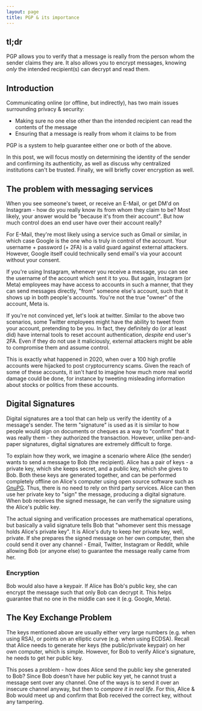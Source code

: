 ```yaml
---
layout: page
title: PGP & its importance
---
```


## tl;dr

PGP allows you to verify that a message is really from the person whom the sender claims they are. It also allows you to encrypt messages, knowing _only_ the intended recipient(s) can decrypt and read them.

## Introduction

Communicating online (or offline, but indirectly), has two main issues surrounding privacy & security:

* Making sure no one else other than the intended recipient can read the contents of the message
* Ensuring that a message is really from whom it claims to be from

PGP is a system to help guarantee either one or both of the above. 

In this post, we will focus mostly on determining the identity of the sender and confirming its authenticity, as well as discuss why centralized institutions can't be trusted. Finally, we will briefly cover encryption as well.

## The problem with messaging services

When you see someone's tweet, or receive an E-Mail, or get DM'd on Instagram - how do you really know its from whom they claim to be? Most likely, your answer would be "because it's from their account". But how much control does an end user have over their account really?

For E-Mail, they're most likely using a service such as Gmail or similar, in which case Google is the one who is truly in control of the account. Your username + password (+ 2FA) is a valid guard against external attackers. However, Google itself could technically send email's via your account without your consent.

If you're using Instagram, whenever you receive a message, you can see the username of the account which sent it to you. But again, Instagram (or Meta) employees may have access to accounts in such a manner, that they can send messages directly, "from" someone else's account, such that it shows up in both people's accounts. You're not the true "owner" of the account, Meta is.

If you're not convinced yet, let's look at twitter. Similar to the above two scenarios, some Twitter employees might have the ability to tweet from your account, pretending to be you. In fact, they definitely do (or at least did) have internal tools to reset account authentication, _despite_ end user's 2FA. Even if they do not use it maliciously, external attackers might be able to compromise them and assume control. 

This is exactly what happened in 2020, when over a 100 high profile accounts were hijacked to post cryptocurrency scams. Given the reach of some of these accounts, it isn't hard to imagine how much more real world damage could be done, for instance by tweeting misleading information about stocks or politics from these accounts.

## Digital Signatures

Digital signatures are a tool that can help us verify the identity of a message's sender. The term "signature" is used as it is similar to how people would sign on documents or cheques as a way to "confirm" that it was really them - they authorized the transaction. However, unlike pen-and-paper signatures, digital signatures are extremely difficult to forge.


To explain how they work, we imagine a scenario where Alice (the sender) wants to send a message to Bob (the recipient). Alice has a pair of keys - a private key, which she keeps secret, and a public key, which she gives to Bob. Both these keys are generated together, and can be performed completely offline on Alice's computer using open source software such as [GnuPG](https://www.gnupg.org/). Thus, there is no need to rely on third party services. Alice can then use her private key to "sign" the message, producing a digital signature. When bob receives the signed message, he can verify the signature using the Alice's public key. 

The actual signing and verification processes are mathematical operations, but basically a valid signature tells Bob that "whomever sent this message holds Alice's private key". It is Alice's duty to keep her private key, well, private. If she prepares the signed message on her own computer, then she could send it over any channel - Email, Twitter, Instagram or Reddit, while allowing Bob (or anyone else) to guarantee the message really came from her.

### Encryption

Bob would also have a keypair. If Alice has Bob's public key, she can encrypt the message such that only Bob can decrypt it. This helps guarantee that no one in the middle can see it (e.g. Google, Meta).

## The Key Exchange Problem

The keys mentioned above are usually either very large numbers (e.g. when using RSA), or points on an elliptic curve (e.g. when using ECDSA). Recall that Alice needs to generate her keys (the public/private keypair) on her own computer, which is simple. However, for Bob to verify Alice's signature, he needs to get her public key. 

This poses a problem - how does Alice send the public key she generated to Bob? Since Bob doesn't have her public key yet, he cannot trust a message sent over any channel. One of the ways is to send it over an insecure channel anyway, but then to _compare it in real life_. For this, Alice & Bob would meet up and confirm that Bob received the correct key, without any tampering.
